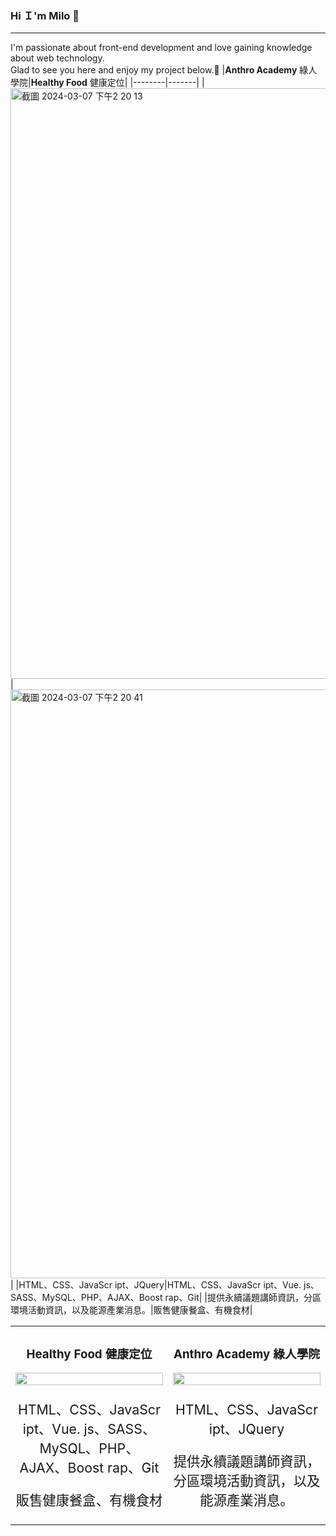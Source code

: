 ### Hi Ｉ'm Milo 👋
***
I'm passionate about front-end development and love gaining knowledge about web technology.  
Glad to see you here and enjoy my project below.🎉
|**Anthro Academy**   綠人學院|**Healthy Food**  健康定位| 
|--------|-------|
|<img width="945" alt="截圖 2024-03-07 下午2 20 13" src="https://github.com/MMMMMilo/MMMMMilo/assets/152141976/073b5fdb-9867-43d2-8245-452048cff7d0">|<img width="942" alt="截圖 2024-03-07 下午2 20 41" src="https://github.com/MMMMMilo/MMMMMilo/assets/152141976/707b5251-376e-4110-9a14-989a37932350">|
|HTML、CSS、JavaScr ipt、JQuery|HTML、CSS、JavaScr ipt、Vue. js、SASS、MySQL、PHP、AJAX、Boost rap、Git| 
|提供永續議題講師資訊，分區環境活動資訊，以及能源產業消息。|販售健康餐盒、有機食材|  
  


<table>
  <tr>
    <td width="50%" style="text-align:center;">
      <h3>Healthy Food  健康定位</h3>
      <img style="width:100%" src="https://github.com/MMMMMilo/MMMMMilo/assets/152141976/707b5251-376e-4110-9a14-989a37932350">
      <p style="font-size:16pt;">HTML、CSS、JavaScr ipt、Vue. js、SASS、MySQL、PHP、AJAX、Boost rap、Git</p>
      <p style="font-size:16pt;">販售健康餐盒、有機食材</p>
    </td>
    <td width="50%" style="text-align:center;">
      <h3>Anthro Academy  綠人學院</h3>
      <img style="width:100%" src="https://github.com/MMMMMilo/MMMMMilo/assets/152141976/073b5fdb-9867-43d2-8245-452048cff7d0">
      <p style="font-size:16pt;">HTML、CSS、JavaScr ipt、JQuery</p>
      <p style="font-size:16pt;">提供永續議題講師資訊，分區環境活動資訊，以及能源產業消息。</p>
    </td>
  </tr>
</table>
